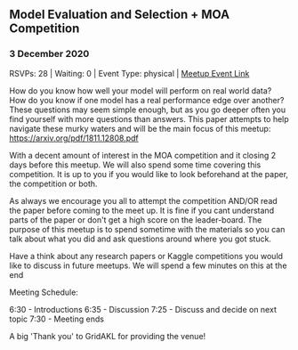 ## Model Evaluation and Selection + MOA Competition
### 3 December 2020
RSVPs: 28 | Waiting: 0 | Event Type: physical | [Meetup Event Link](https://www.meetup.com/Data-Science-Discussion-Auckland/events/274085706)

How do you know how well your model will perform on real world data? How do you know if one model has a real performance edge over another? These questions may seem simple enough, but as you go deeper often you find yourself with more questions than answers. This paper attempts to help navigate these murky waters and will be the main focus of this meetup: https://arxiv.org/pdf/1811.12808.pdf

With a decent amount of interest in the MOA competition and it closing 2 days before this meetup. We will also spend some time covering this competition. It is up to you if you would like to look beforehand at the paper, the competition or both.

As always we encourage you all to attempt the competition AND/OR read the paper before coming to the meet up. It is fine if you cant understand parts of the paper or don't get a high score on the leader-board. The purpose of this meetup is to spend sometime with the materials so you can talk about what you did and ask questions around where you got stuck.

Have a think about any research papers or Kaggle competitions you would like to discuss in future meetups. We will spend a few minutes on this at the end

Meeting Schedule:

6:30 - Introductions
6:35 - Discussion
7:25 - Discuss and decide on next topic
7:30 - Meeting ends

A big 'Thank you' to GridAKL for providing the venue!
